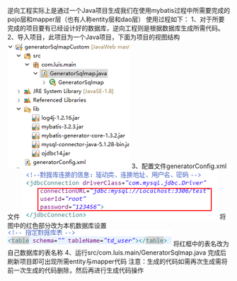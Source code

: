 逆向工程实际上是通过一个Java项目生成我们在使用mybatis过程中所需要完成的pojo层和mapper层（也有人称entity层和dao层）
使用过程如下：
1、对于所要完成的项目要有已经设计好的数据库，逆向工程则是根据数据库生成所需代码。
2、导入项目，此项目为一个Java项目，下面为项目的视图结构
![](/images/project_structure.png)
3、配置文件generatorConfig.xml文件
![](/images/project_mysql.png)
将图中的红色部分改为本机数据库设置
![](/images/project_add_table.png)
将红框中的表名改为自己数据库的表名称
4、运行src/com.luis.main/GeneratorSqlmap.java
完成后刷新项目即可出现所需entity与mapper代码
注意：生成的代码如需再次生成需将前一次生成的代码删除，然后再进行生成代码操作
